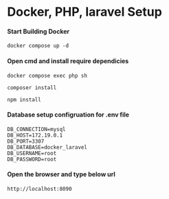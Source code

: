 # Docker, PHP, laravel Setup

#### Start Building Docker

```
docker compose up -d
```

#### Open cmd and install require dependicies

```
docker compose exec php sh
```
```
composer install
```
```
npm install
```

#### Database setup configruation for .env file

```
DB_CONNECTION=mysql
DB_HOST=172.19.0.1
DB_PORT=3307
DB_DATABASE=docker_laravel
DB_USERNAME=root
DB_PASSWORD=root
```
 
#### Open the browser and type below url

```
http://localhost:8090
```
